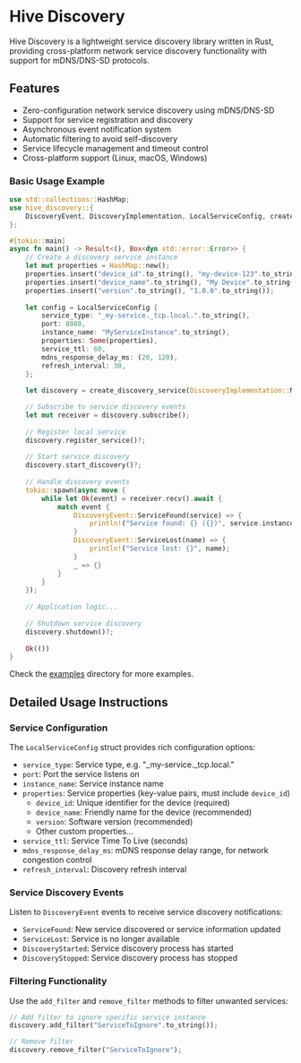 # Hive Discovery

Hive Discovery is a lightweight service discovery library written in Rust, providing cross-platform network service discovery functionality with support for mDNS/DNS-SD protocols.

## Features

- Zero-configuration network service discovery using mDNS/DNS-SD
- Support for service registration and discovery
- Asynchronous event notification system
- Automatic filtering to avoid self-discovery
- Service lifecycle management and timeout control
- Cross-platform support (Linux, macOS, Windows)

### Basic Usage Example

```rust
use std::collections::HashMap;
use hive_discovery::{
    DiscoveryEvent, DiscoveryImplementation, LocalServiceConfig, create_discovery_service
};

#[tokio::main]
async fn main() -> Result<(), Box<dyn std::error::Error>> {
    // Create a discovery service instance
    let mut properties = HashMap::new();
    properties.insert("device_id".to_string(), "my-device-123".to_string());
    properties.insert("device_name".to_string(), "My Device".to_string());
    properties.insert("version".to_string(), "1.0.0".to_string());
    
    let config = LocalServiceConfig {
        service_type: "_my-service._tcp.local.".to_string(),
        port: 8080,
        instance_name: "MyServiceInstance".to_string(),
        properties: Some(properties),
        service_ttl: 60,
        mdns_response_delay_ms: (20, 120),
        refresh_interval: 30,
    };
    
    let discovery = create_discovery_service(DiscoveryImplementation::Mdns, config)?;

    // Subscribe to service discovery events
    let mut receiver = discovery.subscribe();
    
    // Register local service
    discovery.register_service()?;
    
    // Start service discovery
    discovery.start_discovery()?;
    
    // Handle discovery events
    tokio::spawn(async move {
        while let Ok(event) = receiver.recv().await {
            match event {
                DiscoveryEvent::ServiceFound(service) => {
                    println!("Service found: {} ({})", service.instance_name, service.service_type);
                }
                DiscoveryEvent::ServiceLost(name) => {
                    println!("Service lost: {}", name);
                }
                _ => {}
            }
        }
    });
    
    // Application logic...
    
    // Shutdown service discovery
    discovery.shutdown()?;
    
    Ok(())
}
```

Check the [examples](./examples) directory for more examples.

## Detailed Usage Instructions

### Service Configuration

The `LocalServiceConfig` struct provides rich configuration options:

- `service_type`: Service type, e.g. "_my-service._tcp.local."
- `port`: Port the service listens on
- `instance_name`: Service instance name
- `properties`: Service properties (key-value pairs, must include `device_id`)
  - `device_id`: Unique identifier for the device (required)
  - `device_name`: Friendly name for the device (recommended)
  - `version`: Software version (recommended)
  - Other custom properties...
- `service_ttl`: Service Time To Live (seconds)
- `mdns_response_delay_ms`: mDNS response delay range, for network congestion control
- `refresh_interval`: Discovery refresh interval

### Service Discovery Events

Listen to `DiscoveryEvent` events to receive service discovery notifications:

- `ServiceFound`: New service discovered or service information updated
- `ServiceLost`: Service is no longer available
- `DiscoveryStarted`: Service discovery process has started
- `DiscoveryStopped`: Service discovery process has stopped

### Filtering Functionality

Use the `add_filter` and `remove_filter` methods to filter unwanted services:

```rust
// Add filter to ignore specific service instance
discovery.add_filter("ServiceToIgnore".to_string());

// Remove filter
discovery.remove_filter("ServiceToIgnore");
```
